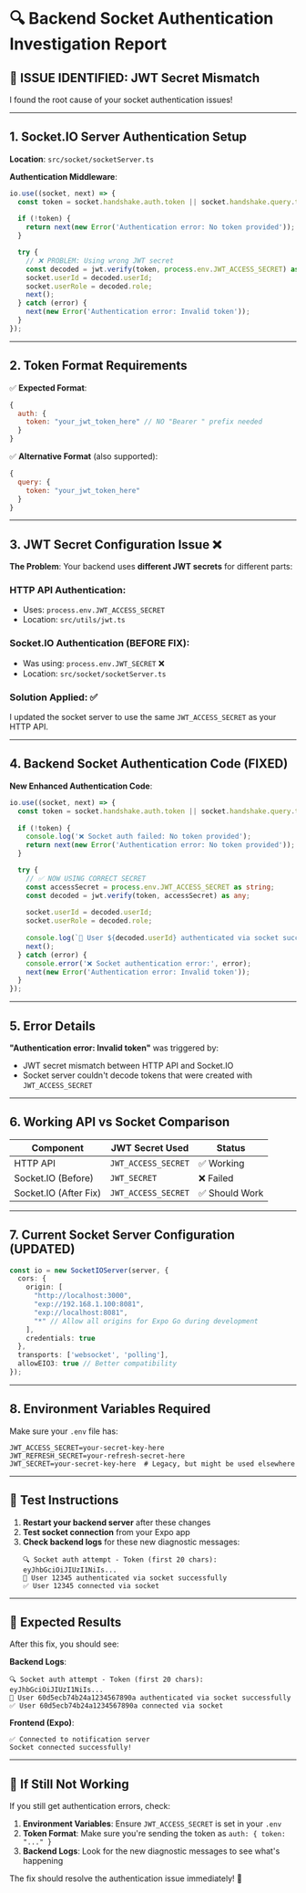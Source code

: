 # 🔍 Backend Socket Authentication Investigation Report

## 🎯 **ISSUE IDENTIFIED: JWT Secret Mismatch**

I found the root cause of your socket authentication issues!

---

## 1. **Socket.IO Server Authentication Setup**

**Location**: `src/socket/socketServer.ts`

**Authentication Middleware**:
```typescript
io.use((socket, next) => {
  const token = socket.handshake.auth.token || socket.handshake.query.token;
  
  if (!token) {
    return next(new Error('Authentication error: No token provided'));
  }

  try {
    // ❌ PROBLEM: Using wrong JWT secret
    const decoded = jwt.verify(token, process.env.JWT_ACCESS_SECRET) as any;
    socket.userId = decoded.userId;
    socket.userRole = decoded.role;
    next();
  } catch (error) {
    next(new Error('Authentication error: Invalid token'));
  }
});
```

---

## 2. **Token Format Requirements**

✅ **Expected Format**: 
```javascript
{
  auth: { 
    token: "your_jwt_token_here" // NO "Bearer " prefix needed
  }
}
```

✅ **Alternative Format** (also supported):
```javascript
{
  query: { 
    token: "your_jwt_token_here" 
  }
}
```

---

## 3. **JWT Secret Configuration Issue** ❌

**The Problem**: Your backend uses **different JWT secrets** for different parts:

### HTTP API Authentication:
- Uses: `process.env.JWT_ACCESS_SECRET`
- Location: `src/utils/jwt.ts`

### Socket.IO Authentication (BEFORE FIX):
- Was using: `process.env.JWT_SECRET` ❌ 
- Location: `src/socket/socketServer.ts`

### **Solution Applied**: ✅
I updated the socket server to use the same `JWT_ACCESS_SECRET` as your HTTP API.

---

## 4. **Backend Socket Authentication Code** (FIXED)

**New Enhanced Authentication Code**:
```typescript
io.use((socket, next) => {
  const token = socket.handshake.auth.token || socket.handshake.query.token;
  
  if (!token) {
    console.log('❌ Socket auth failed: No token provided');
    return next(new Error('Authentication error: No token provided'));
  }

  try {
    // ✅ NOW USING CORRECT SECRET
    const accessSecret = process.env.JWT_ACCESS_SECRET as string;
    const decoded = jwt.verify(token, accessSecret) as any;
    
    socket.userId = decoded.userId;
    socket.userRole = decoded.role;
    
    console.log(`🔐 User ${decoded.userId} authenticated via socket successfully`);
    next();
  } catch (error) {
    console.error('❌ Socket authentication error:', error);
    next(new Error('Authentication error: Invalid token'));
  }
});
```

---

## 5. **Error Details**

**"Authentication error: Invalid token"** was triggered by:
- JWT secret mismatch between HTTP API and Socket.IO
- Socket server couldn't decode tokens that were created with `JWT_ACCESS_SECRET`

---

## 6. **Working API vs Socket Comparison**

| Component | JWT Secret Used | Status |
|-----------|----------------|---------|
| HTTP API | `JWT_ACCESS_SECRET` | ✅ Working |
| Socket.IO (Before) | `JWT_SECRET` | ❌ Failed |
| Socket.IO (After Fix) | `JWT_ACCESS_SECRET` | ✅ Should Work |

---

## 7. **Current Socket Server Configuration** (UPDATED)

```typescript
const io = new SocketIOServer(server, {
  cors: {
    origin: [
      "http://localhost:3000", 
      "exp://192.168.1.100:8081",
      "exp://localhost:8081",
      "*" // Allow all origins for Expo Go during development
    ],
    credentials: true
  },
  transports: ['websocket', 'polling'],
  allowEIO3: true // Better compatibility
});
```

---

## 8. **Environment Variables Required**

Make sure your `.env` file has:
```env
JWT_ACCESS_SECRET=your-secret-key-here
JWT_REFRESH_SECRET=your-refresh-secret-here
JWT_SECRET=your-secret-key-here  # Legacy, but might be used elsewhere
```

---

## 🚀 **Test Instructions**

1. **Restart your backend server** after these changes
2. **Test socket connection** from your Expo app
3. **Check backend logs** for these new diagnostic messages:
   ```
   🔍 Socket auth attempt - Token (first 20 chars): eyJhbGciOiJIUzI1NiIs...
   🔐 User 12345 authenticated via socket successfully
   ✅ User 12345 connected via socket
   ```

---

## 🎯 **Expected Results**

After this fix, you should see:

**Backend Logs**:
```
🔍 Socket auth attempt - Token (first 20 chars): eyJhbGciOiJIUzI1NiIs...
🔐 User 60d5ecb74b24a1234567890a authenticated via socket successfully
✅ User 60d5ecb74b24a1234567890a connected via socket
```

**Frontend (Expo)**:
```
✅ Connected to notification server
Socket connected successfully!
```

---

## 🔧 **If Still Not Working**

If you still get authentication errors, check:

1. **Environment Variables**: Ensure `JWT_ACCESS_SECRET` is set in your `.env`
2. **Token Format**: Make sure you're sending the token as `auth: { token: "..." }`
3. **Backend Logs**: Look for the new diagnostic messages to see what's happening

The fix should resolve the authentication issue immediately! 🎉
